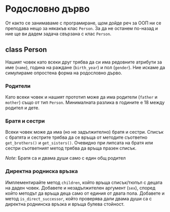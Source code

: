 # Родословно дърво

От както се занимаваме с програмиране, щом дойде реч за ООП ни се преподава нещо
за някакъв клас `Person`. За да не останем по-назад и ние ще ви дадем задача свързана с
клас `Person`.

## class Person

Нашият човек като всеки друг трябва да си има редовните атрибути за име (`name`),
година на раждане (`birth_year`) и пол (`gender`). Ние искаме да симулираме опростена форма на родословно дърво.

### Родители

Като всеки човек и нашият прототип може да има родители (`father` и `mother`) също от тип `Person`.
Минималната разлика в годините е 18 между родител и дете.

### Братя и сестри

Всеки човек може да има (но не задължително) братя и сестри. Списък с братята и сестрите трябва да се връща от методите
съответно `get_brothers()` и `get_sisters()`. Очевидно при липсата на братя или сестри съответният метод трябва да връща празен списък.

_Note_: Братя са и двама души само с един общ родител

### Директна родниска връзка

Имплементирайте метод `children`, който връща списък/тюпъл с децата на даден човек. Добавете и незадължителен аргумент (`sex`),
според който мeтодът да връща деца само от единия от двата пола. Добавете и метод `is_direct_successor`, който проверява дали двама души са с директна роднинска връзка
и връща булева стойност.